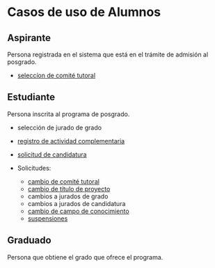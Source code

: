 # Casos de uso de Alumnos

## Aspirante

Persona registrada en el sistema que está en el trámite de admisión al
posgrado.

- [seleccíon de comité tutoral](seleccion_comite_tutoral.md)

## Estudiante

Persona inscrita al programa de posgrado.
- selección de jurado de grado
- [registro de actividad complementaria](registro_actividad_complementaria.md)
- [solicitud de candidatura](solicitud_candidatura.md)

- Solicitudes:
  - [cambio de comité tutoral](cambio_comite_tutoral.md)
  - [cambio de título de proyecto](cambio_titulo_proyecto.md)
  - cambios a jurados de grado
  - cambios a jurados de candidatura
  - [cambio de campo de conocimiento](solicitud_cambio_campo.md)
  - [suspensiones](solicitud_suspension.md)
 


## Graduado

Persona que obtiene el grado que ofrece el programa. 

